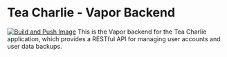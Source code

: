 # Tea Charlie - Vapor Backend
[![Build and Push Image](https://github.com/ShanghaiHackathon-2025/Tea-Charlie/actions/workflows/ci.yml/badge.svg)](https://github.com/ShanghaiHackathon-2025/Tea-Charlie/actions/workflows/ci.yml)
This is the Vapor backend for the Tea Charlie application, which provides a RESTful API for managing user accounts and user data backups.